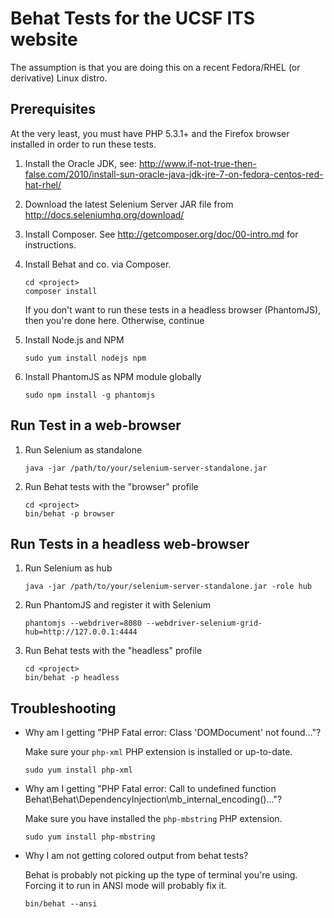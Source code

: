 # Behat Tests for the UCSF ITS website

The assumption is that you are doing this on a recent Fedora/RHEL (or derivative) Linux distro.

## Prerequisites

At the very least, you must have PHP 5.3.1+ and the Firefox browser installed in order to run these tests.

1. Install the Oracle JDK, see: http://www.if-not-true-then-false.com/2010/install-sun-oracle-java-jdk-jre-7-on-fedora-centos-red-hat-rhel/

2. Download the latest Selenium Server JAR file from http://docs.seleniumhq.org/download/

3. Install Composer. See http://getcomposer.org/doc/00-intro.md for instructions.

4. Install Behat and co. via Composer.

    ```
    cd <project>
    composer install
    ```
   If you don't want to run these tests in a headless browser (PhantomJS), then you're done here. Otherwise, continue

5. Install Node.js and NPM

    ```
    sudo yum install nodejs npm
    ```

6.  Install PhantomJS as NPM module globally

    ```
    sudo npm install -g phantomjs
    ```

## Run Test in a web-browser

1. Run Selenium as standalone

    ```
    java -jar /path/to/your/selenium-server-standalone.jar
    ```

2. Run Behat tests with the "browser" profile

    ```
    cd <project>
    bin/behat -p browser
    ```
## Run Tests in a headless web-browser

1. Run Selenium as hub

    ```
    java -jar /path/to/your/selenium-server-standalone.jar -role hub
    ```

2. Run PhantomJS and register it with Selenium

    ```
    phantomjs --webdriver=8080 --webdriver-selenium-grid-hub=http://127.0.0.1:4444
    ```

3. Run Behat tests with the "headless" profile

    ```
    cd <project>
    bin/behat -p headless
    ```

## Troubleshooting

- Why am I getting "PHP Fatal error:  Class 'DOMDocument' not found..."?

   Make sure your `php-xml` PHP extension is installed or up-to-date.

    ```
    sudo yum install php-xml
    ```


- Why am I getting "PHP Fatal error:  Call to undefined function Behat\Behat\DependencyInjection\mb_internal_encoding()..."?

   Make sure you have installed the `php-mbstring` PHP extension.

    ```
    sudo yum install php-mbstring
    ```

- Why I am not getting colored output from behat tests?

   Behat is probably not picking up the type of terminal you're using.  Forcing it to run in ANSI mode will probably fix it.

    ```
    bin/behat --ansi
    ```
